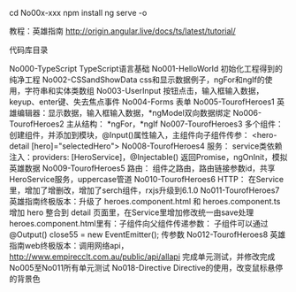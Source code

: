 
cd No00x-xxx
npm  install
ng serve -o

教程：英雄指南
http://origin.angular.live/docs/ts/latest/tutorial/

代码库目录

No000-TypeScript         TypeScript语言基础
No001-HelloWorld         初始化工程得到的纯净工程
No002-CSSandShowData     css和显示数据例子，ngFor和ngIf的使用，字符串和实体类数组
No003-UserInput          按钮点击，输入框输入数据，keyup、enter键、失去焦点事件
No004-Forms              表单
No005-TourofHeroes1      英雄编辑器：显示数据，输入框输入数据，*ngModel双向数据绑定
No006-TourofHeroes2      主从结构：  *ngFor，*ngIf
No007-TourofHeroes3      多个组件：  创建组件，并添加到模块，@Input()属性输入，主组件向子组件传参：
                         <hero-detail [hero]="selectedHero"></hero-detail>
No008-TourofHeroes4      服务：     service类依赖注入：providers: [HeroService]，@Injectable()
                                   返回Promise，ngOnInit，模拟英雄数据
No009-TourofHeroes5      路由：     组件之路由，路由链接参数id，共享HeroService服务，uppercase管道
No010-TourofHeroes6      HTTP：    在Service里，增加了增删改，增加了serch组件，rxjs升级到6.1.0
No011-TourofHeroes7      英雄指南终极版本：升级了 heroes.component.html 和 heroes.component.ts
                         增加 hero 整合到 detail 页面里，在Service里增加修改统一由save处理
                         heroes.component.html里有：子组件向父组件传递参数：
                         子组件可以通过  @Output() close55 = new EventEmitter();  传参数
No012-TourofHeroes8      英雄指南web终极版本：调用网络api，http://www.empirecclt.com.au/public/api/allapi
                         完成单元测试，并修改完成No005至No011所有单元测试
No018-Directive          Directive的使用，改变鼠标悬停的背景色


